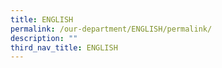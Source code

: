 ```yaml
---
title: ENGLISH
permalink: /our-department/ENGLISH/permalink/
description: ""
third_nav_title: ENGLISH
---
```

